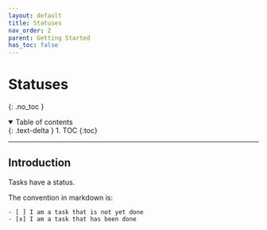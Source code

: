 ```yaml
---
layout: default
title: Statuses
nav_order: 2
parent: Getting Started
has_toc: false
---
```


# Statuses

{: .no_toc }

<details open markdown="block">
  <summary>
    Table of contents
  </summary>
  {: .text-delta }
1. TOC
{:toc}
</details>

---

## Introduction

Tasks have a status.

The convention in markdown is:

```text
- [ ] I am a task that is not yet done
- [x] I am a task that has been done
```

